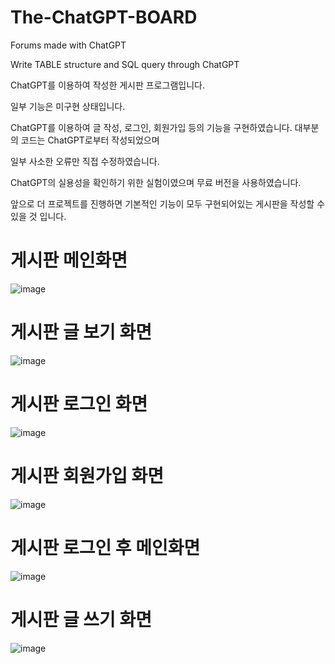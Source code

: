 # The-ChatGPT-BOARD

Forums made with ChatGPT

Write TABLE structure and SQL query through ChatGPT

ChatGPT를 이용하여 작성한 게시판 프로그램입니다.

일부 기능은 미구현 상태입니다.

ChatGPT를 이용하여 글 작성, 로그인, 회원가입 등의 기능을 구현하였습니다. 대부분의 코드는 ChatGPT로부터 작성되었으며

일부 사소한 오류만 직접 수정하였습니다.

ChatGPT의 실용성을 확인하기 위한 실험이였으며 무료 버전을 사용하였습니다.


앞으로 더 프로젝트를 진행하면 기본적인 기능이 모두 구현되어있는 게시판을 작성할 수 있을 것 입니다.

# 게시판 메인화면
![image](https://user-images.githubusercontent.com/97425944/226767735-bdab02f6-b8c5-4f16-8bac-5a9b0fdbc6f3.png)

# 게시판 글 보기 화면
![image](https://user-images.githubusercontent.com/97425944/226767879-50ea1175-c268-4b14-8cd1-5fc8108a5338.png)

# 게시판 로그인 화면
![image](https://user-images.githubusercontent.com/97425944/226767919-f7df9b24-8e49-4193-bf5a-047abf6f3e73.png)

# 게시판 회원가입 화면
![image](https://user-images.githubusercontent.com/97425944/226768001-fcc1dc21-c619-4367-8ac6-d3af9ed5ebbd.png)

# 게시판 로그인 후 메인화면
![image](https://user-images.githubusercontent.com/97425944/226768050-8e36b1eb-a452-495a-b860-a21c8d921ffc.png)

# 게시판 글 쓰기 화면
![image](https://user-images.githubusercontent.com/97425944/226768103-907d1bee-6ea8-4175-bf9a-a2572358e592.png)
